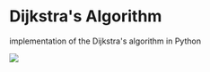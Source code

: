# Dijkstra's Algorithm
implementation of the Dijkstra's algorithm in Python

[![](video.png)](https://www.youtube.com/watch?v=6OyWcB8jMJs)

